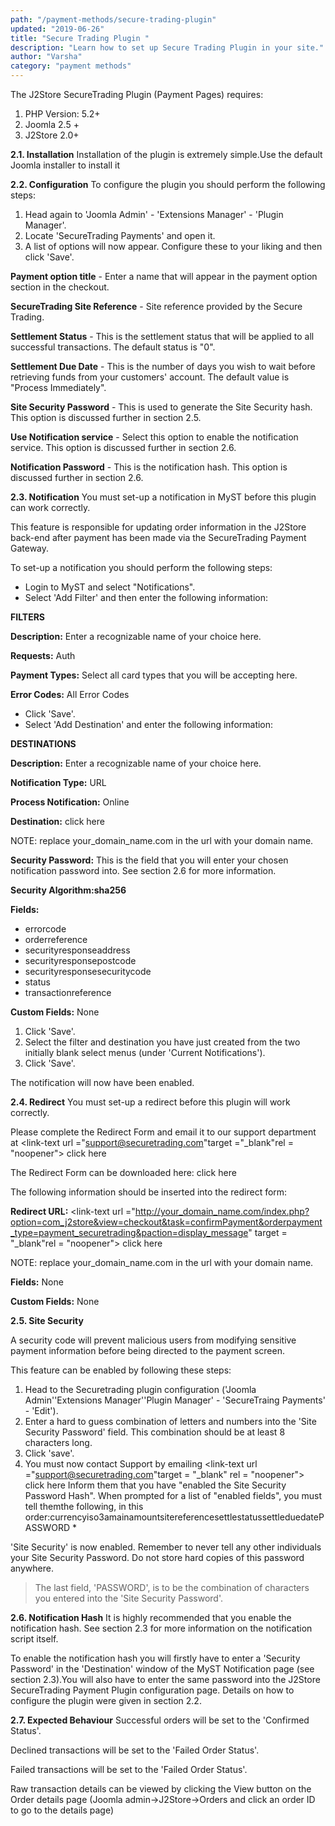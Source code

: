 ```yaml
---
path: "/payment-methods/secure-trading-plugin"
updated: "2019-06-26"
title: "Secure Trading Plugin "
description: "Learn how to set up Secure Trading Plugin in your site."
author: "Varsha"
category: "payment methods"
---
```


The J2Store SecureTrading Plugin (Payment Pages) requires:

1. PHP Version: 5.2+
2. Joomla 2.5 +
3. J2Store 2.0+

**2.1. Installation**
Installation of the plugin is extremely simple.Use the default Joomla installer to install it

**2.2. Configuration**
To configure the plugin you should perform the following steps:

1. Head again to 'Joomla Admin' - 'Extensions Manager' - 'Plugin Manager'.
2. Locate 'SecureTrading Payments' and open it.
3. A list of options will now appear.  Configure these to your liking and then click 'Save'.

**Payment option title** - Enter a name that will appear in the payment option section in the checkout.

**SecureTrading Site Reference** - Site reference provided by the Secure Trading.

**Settlement Status** - This is the settlement status that will be applied to all successful transactions.  The default status is "0".

**Settlement Due Date** - This is the number of days you wish to wait before retrieving funds from your customers' account.  The default value is "Process Immediately".

**Site Security Password** - This is used to generate the Site Security hash.  This option is discussed further in section 2.5.

**Use Notification service** - Select this option to enable the notification service.  This option is discussed further in section 2.6.

**Notification Password** - This is the notification hash.  This option is discussed further in section 2.6.

**2.3.  Notification**
You must set-up  a notification in MyST before this plugin can work correctly.

This feature is responsible for updating order information in the J2Store back-end after payment has been made via the SecureTrading Payment Gateway.

To set-up a notification you should perform the following steps:

* Login to MyST and select "Notifications".
* Select 'Add Filter' and then enter the following information:

**FILTERS**

**Description:** Enter a recognizable name of your choice here.

**Requests:** Auth

**Payment Types:** Select all card types that you will be accepting here.

**Error Codes:** All Error Codes

* Click 'Save'.
* Select 'Add Destination' and enter the following information:

**DESTINATIONS**

**Description:** Enter a recognizable name of your choice here.

**Notification Type:** URL

**Process Notification:** Online

**Destination:** <link-text url ="http://your_domain_name.com/index.php?option=com_j2store&view=checkout&task=confirmPayment&orderpayment_type=payment_securetrading&paction=process" target = "_blank" rel = "noopener"> click here </link-text>

NOTE: replace your_domain_name.com in the url with your domain name.

**Security Password:**  This is the field that you will enter your chosen notification password into.  See section 2.6 for more information.

**Security Algorithm:sha256**

**Fields:**

* errorcode
* orderreference
* securityresponseaddress
* securityresponsepostcode
* securityresponsesecuritycode
* status
* transactionreference

**Custom Fields:** None

1. Click 'Save'.
2. Select the filter and destination you have just created from the two initially blank select menus (under 'Current Notifications').
3. Click 'Save'.

The notification will now have been enabled.

**2.4. Redirect**
You must set-up a redirect before this plugin will work correctly.

Please complete the Redirect Form and email it to our support department at <link-text url ="support@securetrading.com"target ="_blank"rel = "noopener"> click here </link-text>

The Redirect Form can be downloaded here: <link-text url ="http://securetrading.com/sites/default/files/downloads/ppages/STPP_Redirect_Request_Form.doc" target = "_blank" rel = "noopener"> click here </link-text>

The following information should be inserted into the redirect form:

**Redirect URL:** <link-text url ="http://your_domain_name.com/index.php?option=com_j2store&view=checkout&task=confirmPayment&orderpayment_type=payment_securetrading&paction=display_message" target = "_blank"rel = "noopener"> click here </link-text>

NOTE: replace your_domain_name.com in the url with your domain name.

**Fields:** None

**Custom Fields:** None

**2.5. Site Security**

A security code will prevent malicious users from modifying sensitive payment information before being directed to the payment screen.

This feature can be enabled by following these steps:

1. Head to the Securetrading plugin configuration ('Joomla Admin''Extensions Manager''Plugin Manager' - 'SecureTraing Payments'  - 'Edit').
2. Enter a hard to guess combination of letters and numbers into the 'Site Security Password' field.  This combination should be at least 8 characters long.
3. Click 'save'.
4. You must now contact Support by emailing <link-text url ="support@securetrading.com"target = "_blank" rel = "noopener"> click here </link-text>  Inform them that you have "enabled the Site Security Password Hash".  When prompted for a list of "enabled fields", you must tell themthe following, in this order:currencyiso3amainamountsitereferencesettlestatussettleduedatePASSWORD *

'Site Security' is now enabled.  Remember to never tell any other individuals your Site Security Password.  Do not store hard copies of this password anywhere.

> The last field, 'PASSWORD', is to be the combination of characters you entered into the 'Site Security Password'.

**2.6. Notification Hash**
It is highly recommended that you enable the notification hash.  See section 2.3 for more information on the notification script itself.

To enable the notification hash you will firstly have to enter a 'Security Password' in the 'Destination' window of the MyST Notification page (see section 2.3).You will also have to enter the same password into the J2Store SecureTrading Payment Plugin configuration page.  Details on how to configure the plugin were given in section 2.2.

**2.7. Expected Behaviour**
Successful orders will be set to the 'Confirmed Status'.

Declined transactions will be set to the 'Failed Order Status'.

Failed transactions will be set to the 'Failed Order Status'.

Raw transaction details can be viewed by clicking the View button on the Order details page (Joomla admin->J2Store->Orders and click an order ID to go to the details page)

